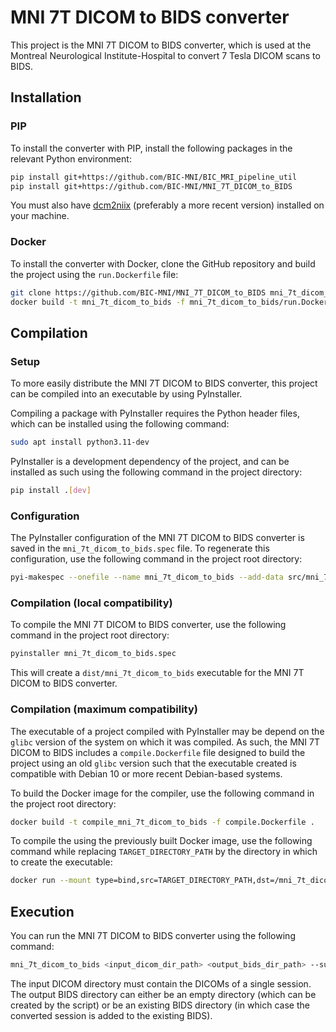 # MNI 7T DICOM to BIDS converter

This project is the MNI 7T DICOM to BIDS converter, which is used at the Montreal Neurological Institute-Hospital to convert 7 Tesla DICOM scans to BIDS.

## Installation

### PIP

To install the converter with PIP, install the following packages in the relevant Python environment:

```sh
pip install git+https://github.com/BIC-MNI/BIC_MRI_pipeline_util
pip install git+https://github.com/BIC-MNI/MNI_7T_DICOM_to_BIDS
```

You must also have [dcm2niix](https://github.com/rordenlab/dcm2niix) (preferably a more recent version) installed on your machine.

### Docker

To install the converter with Docker, clone the GitHub repository and build the project using the `run.Dockerfile` file:

```sh
git clone https://github.com/BIC-MNI/MNI_7T_DICOM_to_BIDS mni_7t_dicom_to_bids
docker build -t mni_7t_dicom_to_bids -f mni_7t_dicom_to_bids/run.Dockerfile mni_7t_dicom_to_bids
```

## Compilation

### Setup

To more easily distribute the MNI 7T DICOM to BIDS converter, this project can be compiled into an executable by using PyInstaller.

Compiling a package with PyInstaller requires the Python header files, which can be installed using the following command:

```sh
sudo apt install python3.11-dev
```

PyInstaller is a development dependency of the project, and can be installed as such using the following command in the project directory:

```sh
pip install .[dev]
```

### Configuration

The PyInstaller configuration of the MNI 7T DICOM to BIDS converter is saved in the `mni_7t_dicom_to_bids.spec` file. To regenerate this configuration, use the following command in the project root directory:

```sh
pyi-makespec --onefile --name mni_7t_dicom_to_bids --add-data src/mni_7t_dicom_to_bids/assets:mni_7t_dicom_to_bids/assets src/mni_7t_dicom_to_bids/scripts/run_mni_7t_dicom_to_bids.py
```

### Compilation (local compatibility)

To compile the MNI 7T DICOM to BIDS converter, use the following command in the project root directory:

```sh
pyinstaller mni_7t_dicom_to_bids.spec
```

This will create a `dist/mni_7t_dicom_to_bids` executable for the MNI 7T DICOM to BIDS converter.

### Compilation (maximum compatibility)

The executable of a project compiled with PyInstaller may be depend on the `glibc` version of the system on which it was compiled. As such, the MNI 7T DICOM to BIDS includes a `compile.Dockerfile` file designed to build the project using an old `glibc` version such that the executable created is compatible with Debian 10 or more recent Debian-based systems.

To build the Docker image for the compiler, use the following command in the project root directory:

```sh
docker build -t compile_mni_7t_dicom_to_bids -f compile.Dockerfile .
```

To compile the using the previously built Docker image, use the following command while replacing `TARGET_DIRECTORY_PATH` by the directory in which to create the executable:

```sh
docker run --mount type=bind,src=TARGET_DIRECTORY_PATH,dst=/mni_7t_dicom_to_bids/dist compile_mni_7t_dicom_to_bids
```

## Execution

You can run the MNI 7T DICOM to BIDS converter using the following command:

```sh
mni_7t_dicom_to_bids <input_dicom_dir_path> <output_bids_dir_path> --subject <subject_label> --session <session_label>
```

The input DICOM directory must contain the DICOMs of a single session. The output BIDS directory can either be an empty directory (which can be created by the script) or be an existing BIDS directory (in which case the converted session is added to the existing BIDS).

